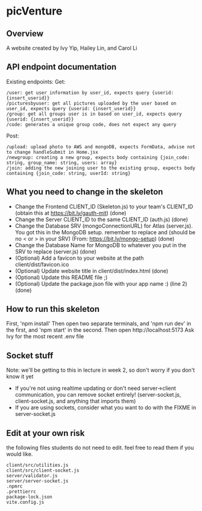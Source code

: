 # picVenture

## Overview

A website created by Ivy Yip, Hailey Lin, and Carol Li

## API endpoint documentation

Existing endpoints:
Get:

```
/user: get user information by user_id, expects query {userid: {insert_userid}}
/picturesbyuser: get all pictures uploaded by the user based on user_id, expects query {userid: {insert_userid}}
/group: get all groups user is in based on user_id, expects query {userid: {insert_userid}}
/code: generates a unique group code, does not expect any query
```

Post:

```
/upload: upload photo to AWS and mongoDB, expects FormData, advise not to change handleSubmit in Home.jsx
/newgroup: creating a new group, expects body containing {join_code: string, group_name: string, users: array}
/join: adding the new joining user to the existing group, expects body containing {join_code: string, userId: string}
```

## What you need to change in the skeleton

- Change the Frontend CLIENT_ID (Skeleton.js) to your team's CLIENT_ID (obtain this at https://bit.ly/gauth-mit) (done)
- Change the Server CLIENT_ID to the same CLIENT_ID (auth.js) (done)
- Change the Database SRV (mongoConnectionURL) for Atlas (server.js). You got this in the MongoDB setup. remember to replace <password> and <dbname> (should be no < or > in your SRV) (From: https://bit.ly/mongo-setup) (done)
- Change the Database Name for MongoDB to whatever you put in the SRV to replace <dbname> (server.js) (done)
- (Optional) Add a favicon to your website at the path client/dist/favicon.ico
- (Optional) Update website title in client/dist/index.html (done)
- (Optional) Update this README file ;)
- (Optional) Update the package.json file with your app name :) (line 2) (done)

## How to run this skeleton

First, 'npm install'
Then open two separate terminals, and 'npm run dev' in the first, and 'npm start' in the second.
Then open http://localhost:5173
Ask Ivy for the most recent .env file

<!-- ## How to go from this skeleton to your actual app

Check out this [How to Get Started Guide](http://weblab.is/get-started) -->

## Socket stuff

Note: we'll be getting to this in lecture in week 2, so don't worry if you don't know it yet

- If you're not using realtime updating or don't need server->client communication, you can remove socket entirely! (server-socket.js, client-socket.js, and anything that imports them)
- If you are using sockets, consider what you want to do with the FIXME in server-socket.js

## Edit at your own risk

the following files students do not need to edit. feel free to read them if you would like.

```
client/src/utilities.js
client/src/client-socket.js
server/validator.js
server/server-socket.js
.npmrc
.prettierrc
package-lock.json
vite.config.js
```
